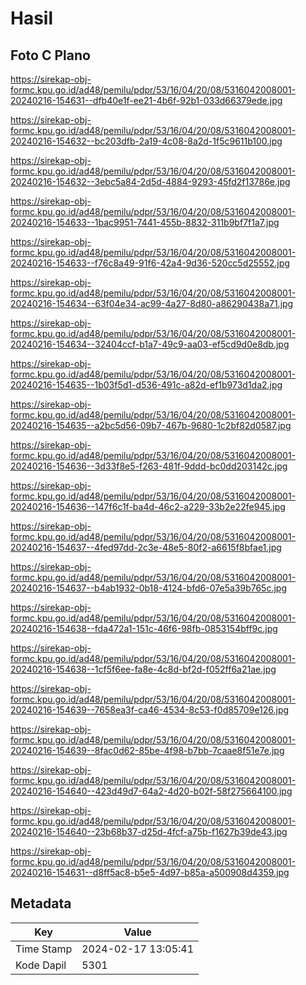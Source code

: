 # Hasil

## Foto C Plano

https://sirekap-obj-formc.kpu.go.id/ad48/pemilu/pdpr/53/16/04/20/08/5316042008001-20240216-154631--dfb40e1f-ee21-4b6f-92b1-033d66379ede.jpg

https://sirekap-obj-formc.kpu.go.id/ad48/pemilu/pdpr/53/16/04/20/08/5316042008001-20240216-154632--bc203dfb-2a19-4c08-8a2d-1f5c9611b100.jpg

https://sirekap-obj-formc.kpu.go.id/ad48/pemilu/pdpr/53/16/04/20/08/5316042008001-20240216-154632--3ebc5a84-2d5d-4884-9293-45fd2f13786e.jpg

https://sirekap-obj-formc.kpu.go.id/ad48/pemilu/pdpr/53/16/04/20/08/5316042008001-20240216-154633--1bac9951-7441-455b-8832-311b9bf7f1a7.jpg

https://sirekap-obj-formc.kpu.go.id/ad48/pemilu/pdpr/53/16/04/20/08/5316042008001-20240216-154633--f76c8a49-91f6-42a4-9d36-520cc5d25552.jpg

https://sirekap-obj-formc.kpu.go.id/ad48/pemilu/pdpr/53/16/04/20/08/5316042008001-20240216-154634--63f04e34-ac99-4a27-8d80-a86290438a71.jpg

https://sirekap-obj-formc.kpu.go.id/ad48/pemilu/pdpr/53/16/04/20/08/5316042008001-20240216-154634--32404ccf-b1a7-49c9-aa03-ef5cd9d0e8db.jpg

https://sirekap-obj-formc.kpu.go.id/ad48/pemilu/pdpr/53/16/04/20/08/5316042008001-20240216-154635--1b03f5d1-d536-491c-a82d-ef1b973d1da2.jpg

https://sirekap-obj-formc.kpu.go.id/ad48/pemilu/pdpr/53/16/04/20/08/5316042008001-20240216-154635--a2bc5d56-09b7-467b-9680-1c2bf82d0587.jpg

https://sirekap-obj-formc.kpu.go.id/ad48/pemilu/pdpr/53/16/04/20/08/5316042008001-20240216-154636--3d33f8e5-f263-481f-9ddd-bc0dd203142c.jpg

https://sirekap-obj-formc.kpu.go.id/ad48/pemilu/pdpr/53/16/04/20/08/5316042008001-20240216-154636--147f6c1f-ba4d-46c2-a229-33b2e22fe945.jpg

https://sirekap-obj-formc.kpu.go.id/ad48/pemilu/pdpr/53/16/04/20/08/5316042008001-20240216-154637--4fed97dd-2c3e-48e5-80f2-a6615f8bfae1.jpg

https://sirekap-obj-formc.kpu.go.id/ad48/pemilu/pdpr/53/16/04/20/08/5316042008001-20240216-154637--b4ab1932-0b18-4124-bfd6-07e5a39b765c.jpg

https://sirekap-obj-formc.kpu.go.id/ad48/pemilu/pdpr/53/16/04/20/08/5316042008001-20240216-154638--fda472a1-151c-46f6-98fb-0853154bff9c.jpg

https://sirekap-obj-formc.kpu.go.id/ad48/pemilu/pdpr/53/16/04/20/08/5316042008001-20240216-154638--1cf5f6ee-fa8e-4c8d-bf2d-f052ff6a21ae.jpg

https://sirekap-obj-formc.kpu.go.id/ad48/pemilu/pdpr/53/16/04/20/08/5316042008001-20240216-154639--7658ea3f-ca46-4534-8c53-f0d85709e126.jpg

https://sirekap-obj-formc.kpu.go.id/ad48/pemilu/pdpr/53/16/04/20/08/5316042008001-20240216-154639--8fac0d62-85be-4f98-b7bb-7caae8f51e7e.jpg

https://sirekap-obj-formc.kpu.go.id/ad48/pemilu/pdpr/53/16/04/20/08/5316042008001-20240216-154640--423d49d7-64a2-4d20-b02f-58f275664100.jpg

https://sirekap-obj-formc.kpu.go.id/ad48/pemilu/pdpr/53/16/04/20/08/5316042008001-20240216-154640--23b68b37-d25d-4fcf-a75b-f1627b39de43.jpg

https://sirekap-obj-formc.kpu.go.id/ad48/pemilu/pdpr/53/16/04/20/08/5316042008001-20240216-154631--d8ff5ac8-b5e5-4d97-b85a-a500908d4359.jpg


## Metadata

| Key        | Value               |
| ---------- | ------------------- |
| Time Stamp | 2024-02-17 13:05:41 |
| Kode Dapil | 5301                |



